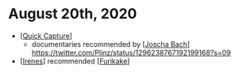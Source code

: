 # August 20th, 2020
- [[Quick Capture]]
    - documentaries recommended by [[Joscha Bach]] https://twitter.com/Plinz/status/1296238767192199168?s=09
- [[Irenes]] recommended [[Furikake]]



[//begin]: # "Autogenerated link references for markdown compatibility"
[Quick Capture]: ../quick-capture "quick-capture"
[Joscha Bach]: ../joscha-bach "Joscha Bach"
[Irenes]: ../irenes "irenes"
[Furikake]: ../furikake "Furikake"
[//end]: # "Autogenerated link references"